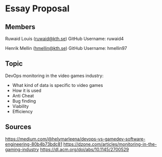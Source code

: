 # Essay Proposal
## Members
Ruwaid Louis (ruwaid@kth.se)
GitHub Username: ruwaid4

Henrik Mellin (hmellin@kth.se)
GitHub Username: hmellin97

## Topic
DevOps monitoring in the video games industry: 
* What kind of data is specific to video games
* How it is used
* Anti Cheat
* Bug finding
* Viability
* Efficiency

## Sources
https://medium.com/@helymarleena/devops-vs-gamedev-software-engineering-80b4b73bdc81
https://dzone.com/articles/monitoring-in-the-gaming-industry
https://dl.acm.org/doi/abs/10.1145/2700529
